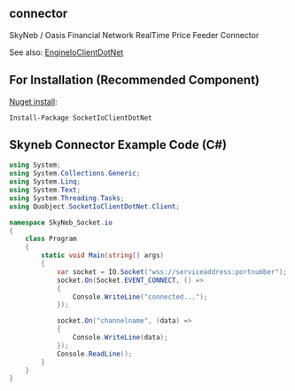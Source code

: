 ## connector
SkyNeb / Oasis Financial Network RealTime Price Feeder Connector


See also: [EngineIoClientDotNet](https://github.com/Quobject/EngineIoClientDotNet)

## For Installation (Recommended Component)
[Nuget install](https://www.nuget.org/packages/SocketIoClientDotNet/):
```
Install-Package SocketIoClientDotNet
```



## Skyneb Connector Example Code (C#)

```cs
using System;
using System.Collections.Generic;
using System.Linq;
using System.Text;
using System.Threading.Tasks;
using Quobject.SocketIoClientDotNet.Client;

namespace SkyNeb_Socket.io
{
    class Program
    {
        static void Main(string[] args)
        {
            var socket = IO.Socket("wss://serviceaddress:portnumber");
            socket.On(Socket.EVENT_CONNECT, () =>
            {
                Console.WriteLine("connected...");
            });

            socket.On("channelname", (data) =>
            {
                Console.WriteLine(data);
            });
            Console.ReadLine();
        }
    }
}
```
